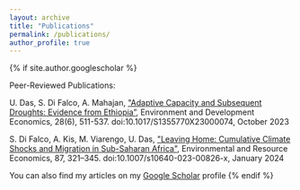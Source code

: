 ```yaml
---
layout: archive
title: "Publications"
permalink: /publications/
author_profile: true
---
```


{% if site.author.googlescholar %}
  <div class="wordwrap">

Peer-Reviewed Publications:
</div>
</div>
U. Das, S. Di Falco, A. Mahajan, <a href="{{cambridge.org/core/journals/environment-and-development-economics/article/adaptive-capacity-and-subsequent-droughts-evidence-from-ethiopia/8ABEA50847AD651EF0C356CE1A392EC3}}">"Adaptive Capacity and Subsequent Droughts: Evidence from Ethiopia”</a>, Environment and Development Economics, 28(6), 511-537. doi:10.1017/S1355770X23000074, October 2023

</div>

S. Di Falco, A. Kis, M. Viarengo, U. Das, <a href="{{link.springer.com/article/10.1007/s10640-023-00826-x}}">"Leaving Home: Cumulative Climate Shocks and Migration in Sub-Saharan Africa"</a>, Environmental and Resource Economics, 87, 321–345. doi:10.1007/s10640-023-00826-x, January 2024

</div>
</div>

You can also find my articles on my <a href="{{site.author.googlescholar}}">Google Scholar</a> profile
{% endif %}

<!--
{% include base_path %}

{% for post in site.publications reversed %}
  {% include archive-single.html %}
{% endfor %}
-->
